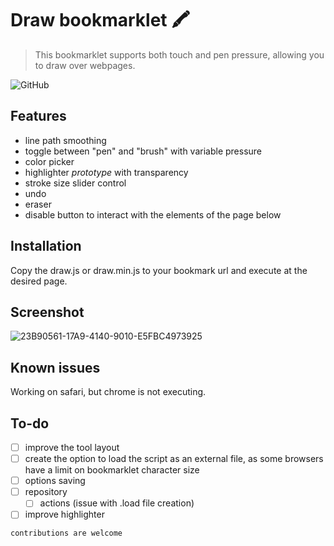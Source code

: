 # Draw bookmarklet :crayon:
> This bookmarklet supports both touch and pen pressure, allowing you to draw over webpages.
 
 
 ![GitHub](https://img.shields.io/github/license/henriquemor/draw-bookmarklet?color=lightgray&style=flat-square)
 
 
## Features
- line path smoothing
- toggle between "pen" and "brush" with variable pressure
- color picker
- highlighter _prototype_ with transparency
- stroke size slider control
- undo
- eraser
- disable button to interact with the elements of the page below

## Installation
Copy the draw.js or draw.min.js to your bookmark url and execute at the desired page.

## Screenshot
![23B90561-17A9-4140-9010-E5FBC4973925](https://user-images.githubusercontent.com/8562380/232147750-10d129e6-208a-4a5d-b1bb-d85327498761.jpeg)

## Known issues
Working on safari, but chrome is not executing.

## To-do
- [ ] improve the tool layout
- [ ] create the option to load the script as an external file, as some browsers have a limit on bookmarklet character size
- [ ] options saving
- [ ] repository
  - [ ] actions (issue with .load file creation)
- [ ] improve highlighter

`contributions are welcome`
